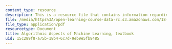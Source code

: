 ```yaml
---
content_type: resource
description: This is a resource file that contains information regarding introduction.
file: /media/https%3A/open-learning-course-data-rc.s3.amazonaws.com/18-409-algorithmic-aspects-of-machine-learning-spring-2015/15c289f8a75b18b46c7d9eb9e5fb8485_MIT18_409S15_intro.pdf
file_type: application/pdf
resourcetype: Document
title: Algorithmic Aspects of Machine Learning, textbook
uid: 15c289f8-a75b-18b4-6c7d-9eb9e5fb8485
---
```

